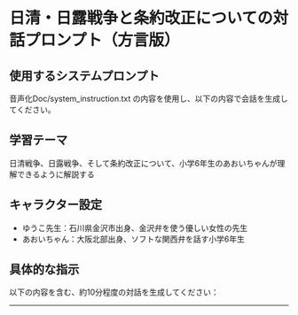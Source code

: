 # 日清・日露戦争と条約改正についての対話プロンプト（方言版）

## 使用するシステムプロンプト
音声化Doc/system_instruction.txt の内容を使用し、以下の内容で会話を生成してください。

## 学習テーマ
日清戦争、日露戦争、そして条約改正について、小学6年生のあおいちゃんが理解できるように解説する

## キャラクター設定
- ゆうこ先生：石川県金沢市出身、金沢弁を使う優しい女性の先生
- あおいちゃん：大阪北部出身、ソフトな関西弁を話す小学6年生

## 具体的な指示
以下の内容を含む、約10分程度の対話を生成してください：

---

<Style instructions>
Speaker 1（ゆうこ先生）: こんにちは、あおいちゃん。前回はメイジイシンについて勉強したやんね。今日は、その後の日本のガイコウについて学んでいきましょう。

Speaker 2（あおいちゃん）: はい！でもガイコウって...なんか難しそうやなぁ...

Speaker 1: ガイコウというのは、日本と外国との関係のことやわ。実はメイジジダイの日本には大きな問題があったんやよ。エドジダイの終わりに結んだ条約がフビョウドウやったんやわ。

Speaker 2: フビョウドウ？どういうことなん？

Speaker 1: 例えばね、日本で外国人が罪を犯しても、日本の法律で裁けんかったんやわ。これを「リョウジサイバンケン」って言うんやよ。それから、輸入品にかける税金も日本が自由に決められんかったんやわ。

Speaker 2: えー！それやったら、日本は損ばっかりやんか！

Speaker 1: そうながいね。だからメイジ政府は、このフビョウドウジョウヤクを改正しようと頑張ったんやわ。1871年にはイワクラシセツダンという大きな使節団がアメリカやヨーロッパに行ったんやよ。

Speaker 2: イワクラシセツダン...どんな人たちが行ったん？

Speaker 1: イワクラトモミを団長に、オオクボトシミチ、キドタカヨシ、イトウヒロブミなど、政府の重要な人たちが行ったんやわ。でも、「まだ日本は近代化が進んどらん」と言われて、ジョウヤクカイセイは認めてもらえんかったんやよ。

Speaker 2: がっかりやなぁ...でも、諦めへんかったんやろ？

Speaker 1: その通りやわ！でもね、1886年にノルマントンゴウジケンという出来事が起きて、みんな怒ったんやよ。イギリスの船が沈没したとき、イギリス人は全員助かったのに、日本人の乗客は全員亡くなってしもたんやわ。

Speaker 2: ひどい！差別やんか！

Speaker 1: そうやわ。でも船長はリョウジサイバンケンのせいで、軽い罰しか受けんかったんやよ。これで日本人は「やっぱりジョウヤクカイセイが必要や」と強く思うようになったんやわ。

Speaker 2: なるほど...それで、どうやってジョウヤクを改正したん？

Speaker 1: 実はね、日本は戦争に勝つことで、外国に実力を認めさせようとしたんやわ。まず1894年にニッシンセンソウが起きたんやよ。

Speaker 2: ニッシンセンソウ...中国と戦争したんかいな？どうして？

Speaker 1: チョウセンをめぐって対立したんやわ。当時のチョウセンはシン（中国）の影響を受けとったけど、日本もチョウセンに進出したかったんやよ。そしてコウゴノウミンセンソウというチョウセンでの内乱をきっかけに、日本とシンの軍隊がぶつかったんやわ。

Speaker 2: 日本は勝ったん？

Speaker 1: そう、日本が勝ったんやわ。そして1895年にシモノセキジョウヤクを結んだんやよ。シンはチョウセンの独立を認めて、リャオトウハントウ、タイワン、ホウコショトウを日本に譲り、バイショウキンも払うことになったんやわ。

Speaker 2: やったやん！日本すごいなぁ！

Speaker 1: でもね、その直後に大変なことが起きたんやわ。ロシア、ドイツ、フランスの3つの国が「リャオトウハントウをシンに返しなさい」と言ってきたんやよ。これをサンゴクカンショウって言うんやわ。

Speaker 2: えー！せっかく勝ったのに...なんでそんなこと言うん？

Speaker 1: 特にロシアは、自分もリャオトウハントウが欲しかったからながいね。日本は3つの強い国に逆らえんくて、リャオトウハントウを返すことにしたんやわ。これを「ガシンショウタン」の思いで耐えたって言うんやよ。

Speaker 2: ガシンショウタン？

Speaker 1: 悔しさを忘れずに、いつか仕返しをしようという意味やわ。そして、その相手がロシアやったんやよ。1904年、ついにニチロセンソウが始まったんやわ。

Speaker 2: ロシアって、めちゃくちゃ大きくて強い国やんな？日本は大丈夫やったん？

Speaker 1: みんな心配したわ。でも日本は1902年にニチエイドウメイを結んでイギリスと仲間になっとったんやよ。そしてリョジュンの戦いやニッポンカイカイセンで勝利を収めたんやわ。特にトウゴウヘイハチロウが指揮したニッポンカイカイセンは大勝利やったんやよ。

Speaker 2: トウゴウヘイハチロウ！聞いたことあるわ！

Speaker 1: でも戦争を続けるお金がなくなってきたから、アメリカのルーズベルト大統領に仲介してもらって、1905年にポーツマスジョウヤクを結んだんやわ。

Speaker 2: どんな内容やったん？

Speaker 1: 日本はカンコクでの優越権を認められ、リョジュン・ダイレンのソシャクケン、ミナミマンシュウテツドウ、ミナミカラフトを得たんやわ。でもバイショウキンはもらえんかったんやよ。

Speaker 2: えっ、お金はもらえへんかったん？

Speaker 1: そうながいね。だからヒビヤヤキウチジケンという暴動も起きたんやわ。でも、アジアの国が欧米の大国に勝ったことは、世界中を驚かせたんやよ。

Speaker 2: すごいやんな！それでジョウヤクカイセイはどうなったん？

Speaker 1: 実はニッシンセンソウの直前、1894年にムツムネミツガイムダイジンがイギリスとの間でリョウジサイバンケンの撤廃に成功しとったんやわ。そしてニチロセンソウ後の1911年、コムラジュタロウガイムダイジンがカンゼイジシュケンの完全回復に成功したんやよ。

Speaker 2: ムツムネミツ...コムラジュタロウ...やっとフビョウドウやなくなったんやな！

Speaker 1: そう！エドジダイの終わりから約50年かかって、ようやく対等なジョウヤクになったんやわ。これで日本はほんまの意味で独立国として認められたんやよ。

Speaker 2: 50年も！めちゃくちゃ長い時間がかかったんやなぁ...

Speaker 1: でもね、あおいちゃん。この時代の日本は、戦争に勝つことで国際的地位を上げようとしたけど、それは多くの犠牲も生んだんやわ。戦争では多くの人が亡くなったし、他の国との関係も複雑になったんやよ。

Speaker 2: そうか...勝った負けただけやないんやな。

Speaker 1: その通りやわ。歴史を学ぶときは、出来事の良い面も悪い面も両方考えることが大切ながいね。さあ、今日学んだことをまとめてみようか。

Speaker 2: はい！フビョウドウジョウヤクを改正するために、日本は近代化を進めて、ニッシンセンソウとニチロセンソウに勝って、やっとジョウヤクカイセイできた...ということやな！

Speaker 1: 完璧やわ！よう理解できたやんね。ムツムネミツがリョウジサイバンケンを撤廃して、コムラジュタロウがカンゼイジシュケンを回復したことも覚えておいてね。

Speaker 2: はい！今日もぎょうさん覚えることがあったけど、ゆうこ先生の説明でようわかったわ！ありがとうございました！

Speaker 1: あおいちゃん、ほんまによう頑張ったわ。歴史の流れがつながって理解できるようになってきたやんね。素晴らしいわ！

---

## 音声生成時の注意事項
- ゆうこ先生：落ち着いた上品な女性の声（金沢弁）
- あおいちゃん：明るく元気な小学生の女の子の声（関西弁）
- 固有名詞はすべてカタカナ表記で正確な読み方を指定
- 戦争の話題では、勝敗だけでなく平和の大切さも伝わるように
- 年号や人名が多いので、特にゆっくりはっきりと発音する
- 方言の特徴を活かしつつ、教育内容は正確に伝える